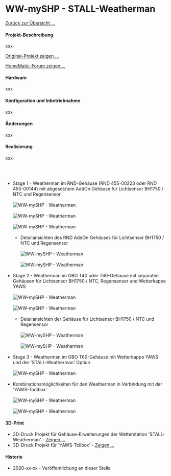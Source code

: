 # WW-mySHP - STALL-Weatherman

[Zurück zur Übersicht ...](../README.md)

#### Projekt-Beschreibung
xxx

[Original-Projekt zeigen ...](https://www.stall.biz/project/weatherman-die-perfekte-wetterstation-fuer-die-hausautomation)

[HomeMatic-Forum zeigen ...](https://homematic-forum.de/forum/viewtopic.php?t=38485)

#### Hardware
xxx

#### Konfiguration und Inbetriebnahme
xxx

#### Änderungen
xxx

#### Realisierung
xxx

<br><br>
- Stage 1 - Weatherman im RND-Gehäuse (RND 455-00223 oder RND 455-00144) mit abgesetztem AddOn Gehäuse für Lichtsensor BH1750 / NTC und Regensensor
<br><br>
![WW-mySHP - Weatherman](./img/SHP_WM_RND_01.jpg "AddOn RND-Gehäuse 455-00223")
<br><br>
![WW-mySHP - Weatherman](./img/SHP_WM_RND_02.jpg "AddOn RND-Gehäuse 455-00223")
<br><br>
![WW-mySHP - Weatherman](./img/SHP_WM_RND_03.jpg "AddOn RND-Gehäuse 455-00144")
<br><br>
  - Detailansichten des RND AddOn Gehäuses für Lichtsensor BH1750 / NTC und Regensensor
<br><br>
![WW-mySHP - Weatherman](./img/SHP_WM_RND-Case_01.jpg "AddOn für RND-Gehäuse")
<br><br>
![WW-mySHP - Weatherman](./img/SHP_WM_RND-Case_02.jpg "AddOn für RND-Gehäuse")
<br><br>
- Stage 2 - Weatherman im OBO T40 oder T60-Gehäuse mit separaten Gehäusen für Lichtsensor BH1750 / NTC, Regensensor und Wetterkappe YAWS
<br><br>
![WW-mySHP - Weatherman](./img/SHP_WM_OBO-Case_01.jpg "OBO T40-Gehäuse")
<br><br>
![WW-mySHP - Weatherman](./img/SHP_WM_OBO-Case_02.jpg "Module für OBO T40 und T60 Gehäuse")
<br><br>
  - Detailansichten der Gehäuse für Lichtsensor BH1750 / NTC und Regensensor
<br><br>
![WW-mySHP - Weatherman](./img/SHP_WM_Case-Sun_01.jpg "Sensor Gehäuse für BH1750 und NTC")
<br><br>
![WW-mySHP - Weatherman](./img/SHP_WM_Case-Rain_01.jpg "Regensensor Gehäuse")
<br><br>
- Stage 3 - Weatherman im OBO T60-Gehäuse mit Wetterkappe YAWS und der 'STALL-Weatherman' Option
<br><br>
![WW-mySHP - Weatherman](./img/SHP_WM_OBO-Case_03.jpg "OBO T60-Gehäuse mit YAWS 'STALL-Weatherman' Option")
<br><br>
- Kombinationsmöglichkeiten für den Weatherman in Verbindung mit der 'YAWS-Toolbox'
<br><br>
![WW-mySHP - Weatherman](./img/SHP_WM_OBO_Combi_01.jpg "Weatherman - OBO T60-Gehäuse - Kombinationen")
<br><br>
![WW-mySHP - Weatherman](./img/SHP_WM_OBO_Combi_02.jpg "Weatherman - OBO T60-Gehäuse  - Kombinationen")

#### 3D-Print
- 3D-Druck Projekt für Gehäuse-Erweiterungen der Wetterstation 'STALL-Weatherman' - [Zeigen ...](https://github.com/wolwin/WW-my3DP/blob/master/3DP_Weatherman/README.md)
- 3D-Druck Projekt für 'YAWS-Tollbox' - [Zeigen ...](https://github.com/wolwin/WW-my3DP/blob/master/3DP_YAWS/README.md)

#### Historie
- 2020-xx-xx - Veröffentlichung an dieser Stelle
